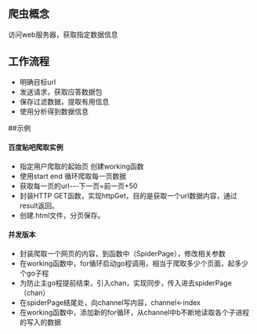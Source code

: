 ## 爬虫概念
访问web服务器，获取指定数据信息
## 工作流程
- 明确目标url
- 发送请求，获取应答数据包
- 保存过滤数据，提取有用信息
- 使用分析得到数据信息

##示例
#### 百度贴吧爬取实例
- 指定用户爬取的起始页 创建working函数
- 使用start end 循环爬取每一页数据
- 获取每一页的url---下一页=前一页+50
- 封装HTTP GET函数，实现httpGet，目的是获取一个url数据内容，通过result返回。
- 创建.html文件，分页保存。

#### 并发版本
- 封装爬取一个网页的内容，到函数中（SpiderPage），修改相关参数
- 在working函数中，for循环启动go程调用，相当于爬取多少个页面，起多少个go子程
- 为防止主go程提前结束，引入chan，实现同步，传入进去spiderPage（chan）
- 在spiderPage结尾处，向channel写内容，channel<-index
- 在working函数中，添加新的for循环，从channel中b不断地读取各个子进程的写入的数据

